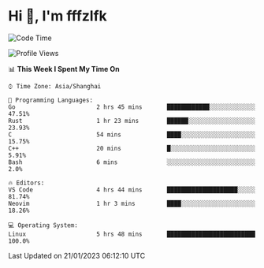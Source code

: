 # Hi 👋, I'm fffzlfk

<!--START_SECTION:waka-->
![Code Time](http://img.shields.io/badge/Code%20Time-39%20hrs%2048%20mins-blue)

![Profile Views](http://img.shields.io/badge/Profile%20Views-4-blue)

📊 **This Week I Spent My Time On** 

```text
⌚︎ Time Zone: Asia/Shanghai

💬 Programming Languages: 
Go                       2 hrs 45 mins       ████████████░░░░░░░░░░░░░   47.51% 
Rust                     1 hr 23 mins        ██████░░░░░░░░░░░░░░░░░░░   23.93% 
C                        54 mins             ████░░░░░░░░░░░░░░░░░░░░░   15.75% 
C++                      20 mins             █░░░░░░░░░░░░░░░░░░░░░░░░   5.91% 
Bash                     6 mins              ░░░░░░░░░░░░░░░░░░░░░░░░░   2.0%

🔥 Editors: 
VS Code                  4 hrs 44 mins       ████████████████████░░░░░   81.74% 
Neovim                   1 hr 3 mins         ████░░░░░░░░░░░░░░░░░░░░░   18.26%

💻 Operating System: 
Linux                    5 hrs 48 mins       █████████████████████████   100.0%

```


 Last Updated on 21/01/2023 06:12:10 UTC
<!--END_SECTION:waka-->
